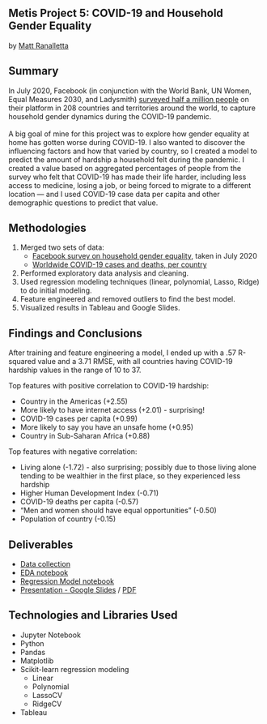 ## Metis Project 5: COVID-19 and Household Gender Equality

by [Matt Ranalletta](https://www.linkedin.com/in/matthewranalletta/)

## Summary

In July 2020, Facebook (in conjunction with the World Bank, UN Women, Equal Measures 2030, and Ladysmith) [surveyed half a million people](https://dataforgood.fb.com/docs/gendersurveyreport/) on their platform in 208 countries and territories around the world, to capture household gender dynamics during the COVID-19 pandemic. 
<br><br>
A big goal of mine for this project was to explore how gender equality at home has gotten worse during COVID-19. I also wanted to discover the influencing factors and how that varied by country, so I created a model to predict the amount of hardship a household felt during the pandemic. I created a value based on aggregated percentages of people from the survey who felt that COVID-19 has made their life harder, including less access to medicine, losing a job, or being forced to migrate to a different location — and I used COVID-19 case data per capita and other demographic questions to predict that value.

## Methodologies

1. Merged two sets of data:
   - [Facebook survey on household gender equality](https://github.com/mattranalletta/05-gender-equality-COVID-19/blob/main/data/sog_agg_country.csv), taken in July 2020
   - [Worldwide COVID-19 cases and deaths, per country](https://github.com/mattranalletta/05-gender-equality-COVID-19/blob/main/data/owid-covid-data.csv)
2. Performed exploratory data analysis and cleaning.
3. Used regression modeling techniques (linear, polynomial, Lasso, Ridge) to do initial modeling.
4. Feature engineered and removed outliers to find the best model.
5. Visualized results in Tableau and Google Slides.

## Findings and Conclusions

After training and feature engineering a model, I ended up with a .57 R-squared value and a 3.71 RMSE, with all countries having COVID-19 hardship values in the range of 10 to 37.

Top features with positive correlation to COVID-19 hardship:
- Country in the Americas (+2.55)
- More likely to have internet access (+2.01) - surprising!
- COVID-19 cases per capita (+0.99)
- More likely to say you have an unsafe home (+0.95)
- Country in Sub-Saharan Africa (+0.88)

Top features with negative correlation:
- Living alone (-1.72) - also surprising; possibly due to those living alone tending to be wealthier in the first place, so they experienced less hardship
- Higher Human Development Index (-0.71)
- COVID-19 deaths per capita (-0.57)
- “Men and women should have equal opportunities” (-0.50)
- Population of country (-0.15)

## Deliverables

- [Data collection]()
- [EDA notebook](https://github.com/mattranalletta/05-gender-equality-COVID-19/blob/main/code/covid_EDA.ipynb)
- [Regression Model notebook](https://github.com/mattranalletta/05-gender-equality-COVID-19/blob/main/code/covid_regression.ipynb)
- [Presentation - Google Slides](https://docs.google.com/presentation/d/1vzg987GceCEmjcfCDQ6YUQ-qbpBd01dMGILZwP2vn5E/edit?usp=sharing) / [PDF](https://github.com/mattranalletta/05-gender-equality-COVID-19/blob/main/presentation/Household%20Gender%20Equality%20during%20COVID-19.pdf)

## Technologies and Libraries Used

- Jupyter Notebook
- Python
- Pandas
- Matplotlib
- Scikit-learn regression modeling
   - Linear 
   - Polynomial
   - LassoCV
   - RidgeCV
- Tableau
